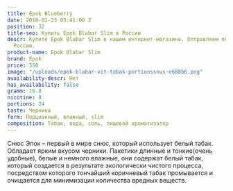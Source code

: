```yaml
---
title: Epok Blueberry
date: 2018-02-23 05:41:00 Z
position: 32
title-seo: Купить Epok Blabar Slim в России
descr: Купите Epok Blabar Slim в нашем интернет-магазине. Отправляем по всей территории
  России.
product-name: Epok Blabar Slim
brand: Epok
price: 550
image: "/uploads/epok-blabar-vit-tobak-portionssnus-e688b6.png"
availability-descr: Нет
has_availability: false
gramm: 16.8
nicotine: 8
portions: 24
taste: Черника
form: Порционный, влажный, slim
composition: Табак, вода, соль, пищевой ароматизатор
---
```


Снюс Эпок – первый в мире снюс, который использует белый табак.
Обладает ярким вкусом черники.
Пакетики длинные и тонкие(очень удобные), белые и немного влажные, они содержат белый табак, который создается в результате экологически чистого процесса, посредством которого тончайший коричневый табак промывается и очищается для минимизации количества вредных веществ.

